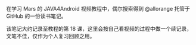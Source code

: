 在学习 Mars 的 JAVA4Android 视频教程中，偶尔搜索得到 @allorange 托管于 GitHub 的一份读书笔记。

该笔记大约记录至教程的第 18 课，这里会按自己看视频的过程中做一个续记录，文笔不佳，仅作为个人复习回顾之用。
